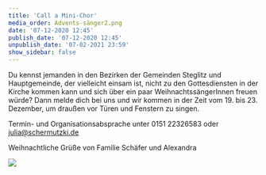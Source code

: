 ```yaml
---
title: 'Call a Mini-Chor'
media_order: Advents-sänger2.png
date: '07-12-2020 12:45'
publish_date: '07-12-2020 12:45'
unpublish_date: '07-02-2021 23:59'
show_sidebar: false
---
```


Du kennst jemanden in den Bezirken der Gemeinden Steglitz und Hauptgemeinde, der vielleicht einsam ist, nicht zu den Gottesdiensten in der Kirche kommen kann und sich über ein paar WeihnachtssängerInnen freuen würde? Dann melde dich bei uns und wir kommen in der Zeit vom 19. bis 23. Dezember, um draußen vor Türen und Fenstern zu singen.

Termin- und Organisationsabsprache unter 0151 22326583 oder julia@schermutzki.de

Weihnachtliche Grüße von Familie Schäfer und Alexandra


![](Advents-s%C3%A4nger2.png)